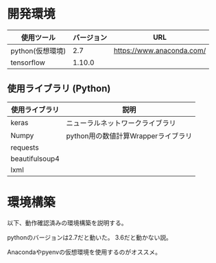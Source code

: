 # 開発環境

| 使用ツール | バージョン | URL |
| ---- | ---- | ---- |
| python(仮想環境) | 2.7 | https://www.anaconda.com/ |
| tensorflow | 1.10.0 | |

## 使用ライブラリ (Python)
| 使用ライブラリ | 説明 |
| ---- | ---- |
| keras | ニューラルネットワークライブラリ |
| Numpy | python用の数値計算Wrapperライブラリ |
| requests | |
| beautifulsoup4 | |
| lxml | |

# 環境構築

以下、動作確認済みの環境構築を説明する。

pythonのバージョンは2.7だと動いた。
3.6だと動かない説。

Anacondaやpyenvの仮想環境を使用するのがオススメ。



